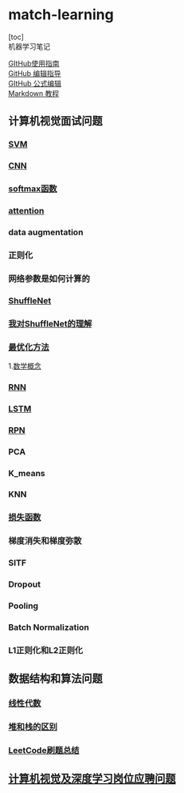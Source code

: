 # match-learning

[toc]  
机器学习笔记

[GItHub使用指南](https://blog.csdn.net/Hanani_Jia/article/details/77950594)  
[GitHub 编辑指导](https://blog.csdn.net/ljc_563812704/article/details/53464039)  
[GItHub 公式编辑](https://www.jianshu.com/p/fd97e1f8f699)  
[Markdown 教程](https://hacpai.com/guide/markdown)  

## 计算机视觉面试问题
### [SVM](https://blog.csdn.net/v_july_v/article/details/7624837)<br>
### [CNN](https://blog.csdn.net/fengbingchun/article/details/50529500)<br>
### [softmax函数](https://blog.csdn.net/u014380165/article/details/77284921)<br>
### [attention](https://blog.csdn.net/guohao_zhang/article/details/79540014)<br>
### data augmentation
### 正则化
### 网络参数是如何计算的
### [ShuffleNet](https://blog.csdn.net/u011974639/article/details/79200559)<br>
### [我对ShuffleNet的理解](https://github.com/holyhond/Interview-question-collection/blob/master/shuffleNet.md)
### [最优化方法](http://www.cnblogs.com/maybe2030/p/4751804.html#_label0)<br>
1.[数学概念](https://blog.csdn.net/majinlei121/article/details/47260917)<br>
### [RNN](https://blog.csdn.net/heyongluoyao8/article/details/48636251)<br>
### [LSTM](https://blog.csdn.net/gzj_1101/article/details/79376798)<br>
### [RPN](https://blog.csdn.net/sloanqin/article/details/51545125)<br>
### PCA
### K_means
### KNN
### [损失函数](https://blog.csdn.net/kangyi411/article/details/78969642)<br>
### 梯度消失和梯度弥散
### SITF
### Dropout
### Pooling
### Batch Normalization
### L1正则化和L2正则化

## 数据结构和算法问题
### [线性代数](https://www.cnblogs.com/guoyaohua/p/9803027.html)<br>
### [堆和栈的区别](https://blog.csdn.net/hairetz/article/details/4141043)<br>
### [LeetCode刷题总结](https://github.com/holyhond/Interview-question-collection/blob/master/LeetCode.md)<br>

## [计算机视觉及深度学习岗位应聘问题](https://blog.csdn.net/ferriswym/article/details/81331191)<br>
